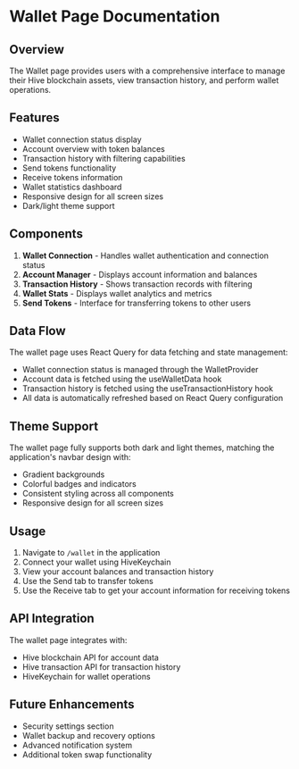# Wallet Page Documentation

## Overview
The Wallet page provides users with a comprehensive interface to manage their Hive blockchain assets, view transaction history, and perform wallet operations.

## Features
- Wallet connection status display
- Account overview with token balances
- Transaction history with filtering capabilities
- Send tokens functionality
- Receive tokens information
- Wallet statistics dashboard
- Responsive design for all screen sizes
- Dark/light theme support

## Components
1. **Wallet Connection** - Handles wallet authentication and connection status
2. **Account Manager** - Displays account information and balances
3. **Transaction History** - Shows transaction records with filtering
4. **Wallet Stats** - Displays wallet analytics and metrics
5. **Send Tokens** - Interface for transferring tokens to other users

## Data Flow
The wallet page uses React Query for data fetching and state management:
- Wallet connection status is managed through the WalletProvider
- Account data is fetched using the useWalletData hook
- Transaction history is fetched using the useTransactionHistory hook
- All data is automatically refreshed based on React Query configuration

## Theme Support
The wallet page fully supports both dark and light themes, matching the application's navbar design with:
- Gradient backgrounds
- Colorful badges and indicators
- Consistent styling across all components
- Responsive design for all screen sizes

## Usage
1. Navigate to `/wallet` in the application
2. Connect your wallet using HiveKeychain
3. View your account balances and transaction history
4. Use the Send tab to transfer tokens
5. Use the Receive tab to get your account information for receiving tokens

## API Integration
The wallet page integrates with:
- Hive blockchain API for account data
- Hive transaction API for transaction history
- HiveKeychain for wallet operations

## Future Enhancements
- Security settings section
- Wallet backup and recovery options
- Advanced notification system
- Additional token swap functionality